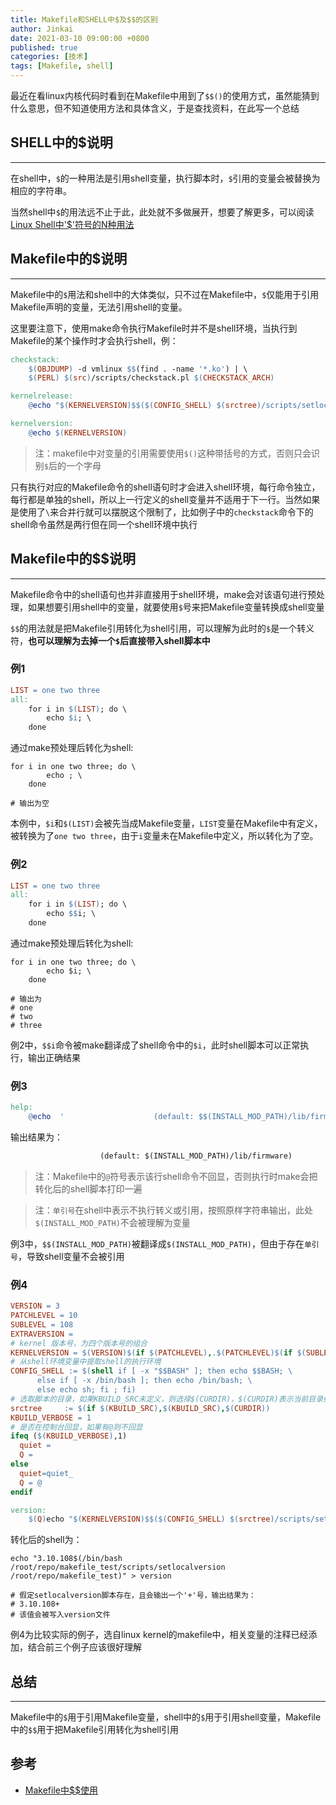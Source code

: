 ```yaml
---
title: Makefile和SHELL中$及$$的区别
author: Jinkai
date: 2021-03-10 09:00:00 +0800
published: true
categories: [技术]
tags: [Makefile, shell]
---
```


最近在看linux内核代码时看到在Makefile中用到了`$$()`的使用方式，虽然能猜到什么意思，但不知道使用方法和具体含义，于是查找资料，在此写一个总结

## SHELL中的$说明

-------

在shell中，`$`的一种用法是引用shell变量，执行脚本时，`$`引用的变量会被替换为相应的字符串。

当然shell中`$`的用法远不止于此，此处就不多做展开，想要了解更多，可以阅读[Linux Shell中'$'符号的N种用法](<https://www.caosh.me/linux/dollar-in-linux-shell/>)

## Makefile中的$说明

-------

Makefile中的`$`用法和shell中的大体类似，只不过在Makefile中，`$`仅能用于引用Makefile声明的变量，无法引用shell的变量。

这里要注意下，使用make命令执行Makefile时并不是shell环境，当执行到Makefile的某个操作时才会执行shell，例：

```makefile
checkstack:
	$(OBJDUMP) -d vmlinux $$(find . -name '*.ko') | \
	$(PERL) $(src)/scripts/checkstack.pl $(CHECKSTACK_ARCH)

kernelrelease:
	@echo "$(KERNELVERSION)$$($(CONFIG_SHELL) $(srctree)/scripts/setlocalversion $(srctree))"

kernelversion:
	@echo $(KERNELVERSION)
```

> 注：makefile中对变量的引用需要使用`$()`这种带括号的方式，否则只会识别`$`后的一个字母

只有执行对应的Makefile命令的shell语句时才会进入shell环境，每行命令独立，每行都是单独的shell，所以上一行定义的shell变量并不适用于下一行。当然如果是使用了`\`来合并行就可以摆脱这个限制了，比如例子中的`checkstack`命令下的shell命令虽然是两行但在同一个shell环境中执行

## Makefile中的$$说明

-------

Makefile命令中的shell语句也并非直接用于shell环境，make会对该语句进行预处理，如果想要引用shell中的变量，就要使用`$`号来把Makefile变量转换成shell变量

`$$`的用法就是把Makefile引用转化为shell引用，可以理解为此时的`$`是一个转义符，**也可以理解为去掉一个`$`后直接带入shell脚本中**

### 例1

```makefile
LIST = one two three
all:
	for i in $(LIST); do \
        echo $i; \
    done
```

通过make预处理后转化为shell:

```shell
for i in one two three; do \
        echo ; \
    done

# 输出为空
```

本例中，`$i`和`$(LIST)`会被先当成Makefile变量，`LIST`变量在Makefile中有定义，被转换为了`one two three`，由于`i`变量未在Makefile中定义，所以转化为了空。

### 例2

```makefile
LIST = one two three
all:
	for i in $(LIST); do \
        echo $$i; \
    done
```

通过make预处理后转化为shell:

```shell
for i in one two three; do \
        echo $i; \
    done

# 输出为
# one
# two
# three
```

例2中，`$$i`命令被make翻译成了shell命令中的`$i`，此时shell脚本可以正常执行，输出正确结果

### 例3

```makefile
help:
	@echo  '                    (default: $$(INSTALL_MOD_PATH)/lib/firmware)'
```

输出结果为：

```txt
                    (default: $(INSTALL_MOD_PATH)/lib/firmware)
```

> 注：Makefile中的`@`符号表示该行shell命令不回显，否则执行时make会把转化后的shell脚本打印一遍

> 注：`单引号`在shell中表示不执行转义或引用，按照原样字符串输出，此处`$(INSTALL_MOD_PATH)`不会被理解为变量

例3中，`$$(INSTALL_MOD_PATH)`被翻译成`$(INSTALL_MOD_PATH)`，但由于存在`单引号`，导致shell变量不会被引用

### 例4

```makefile
VERSION = 3
PATCHLEVEL = 10
SUBLEVEL = 108
EXTRAVERSION =
# kernel 版本号，为四个版本号的组合
KERNELVERSION = $(VERSION)$(if $(PATCHLEVEL),.$(PATCHLEVEL)$(if $(SUBLEVEL),.$(SUBLEVEL)))$(EXTRAVERSION)
# 从shell环境变量中提取shell的执行环境
CONFIG_SHELL := $(shell if [ -x "$$BASH" ]; then echo $$BASH; \
	  else if [ -x /bin/bash ]; then echo /bin/bash; \
	  else echo sh; fi ; fi)
# 选取脚本的目录，如果KBUILD_SRC未定义，则选择$(CURDIR)，$(CURDIR)表示当前目录绝对路径
srctree		:= $(if $(KBUILD_SRC),$(KBUILD_SRC),$(CURDIR))
KBUILD_VERBOSE = 1
# 是否在控制台回显，如果有@则不回显
ifeq ($(KBUILD_VERBOSE),1)
  quiet =
  Q =
else
  quiet=quiet_
  Q = @
endif

version:
	$(Q)echo "$(KERNELVERSION)$$($(CONFIG_SHELL) $(srctree)/scripts/setlocalversion $(srctree))" > $@

```

转化后的shell为：

```shell
echo "3.10.108$(/bin/bash /root/repo/makefile_test/scripts/setlocalversion /root/repo/makefile_test)" > version

# 假定setlocalversion脚本存在，且会输出一个'+'号，输出结果为：
# 3.10.108+
# 该值会被写入version文件
```

例4为比较实际的例子，选自linux kernel的makefile中，相关变量的注释已经添加，结合前三个例子应该很好理解

## 总结

-------

Makefile中的`$`用于引用Makefile变量，shell中的`$`用于引用shell变量，Makefile中的`$$`用于把Makefile引用转化为shell引用

## 参考

- [Makefile中$$使用](<https://blog.csdn.net/weixin_34255055/article/details/92069010>)
